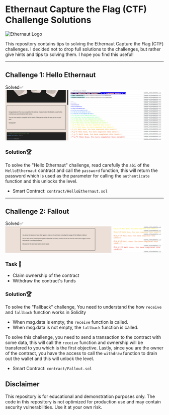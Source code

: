 # Ethernaut Capture the Flag (CTF) Challenge Solutions

![Ethernaut Logo](https://ethernaut.openzeppelin.com/imgs/oz-logo.svg) 

This repository contains tips to solving the Ethernaut Capture the Flag (CTF) challenges. I decided not to drop full solutions to the challenges, but rather give hints and tips to solving them. I hope you find this useful!

---

## Challenge 1: Hello Ethernaut

Solved✅
![Screenshot](./img/hello-ethernaut.png)

### **Solution**🏆

To solve the "Hello Ethernaut" challenge, read carefully the `abi` of the `HelloEthernaut` contract and call the `password` function, this will return the password which is used as the parameter for calling the `authenticate` function and this unlocks the level.


- Smart Contract: `contract/HelloEthernaut.sol`

---

## Challenge 2: Fallout

Solved✅
![Screenshot](./img/fallback.png)

### Task 🧵
- Claim ownership of the contract
- Withdraw the contract's funds

### **Solution**🏆

To solve the "Fallback" challenge, You need to understand the how `receive` and `fallback` function works in Solidity

- When msg.data is empty, the `receive` function is called.
- When msg.data is not empty, the `fallback` function is called.

To solve this challenge, you need to send a transaction to the contract with some data, this will call the `receive` function and ownership will be transfered to you which is the first objective.
Lastly, since you are the owner of the contract, you have the access to call the `withdraw` function to drain out the wallet and this will unlock the level.


- Smart Contract: `contract/Fallout.sol`
## Disclaimer

This repository is for educational and demonstration purposes only. The code in this repository is not optimized for production use and may contain security vulnerabilities. Use it at your own risk.


